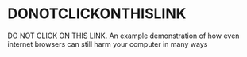 # DONOTCLICKONTHISLINK
DO NOT CLICK ON THIS LINK. An example demonstration of how even internet browsers can still harm your computer in many ways
